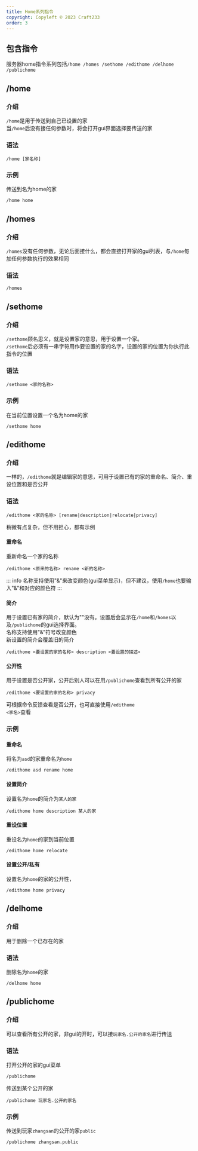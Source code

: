 ```yaml
---
title: Home系列指令
copyright: Copyleft © 2023 Craft233
order: 3
---
```

## 包含指令
服务器home指令系列包括<code>/home /homes /sethome /edithome /delhome /publichome</code>


## /home
### 介绍
<code>/home</code>是用于传送到自己已设置的家   
当<code>/home</code>后没有接任何参数时，将会打开gui界面选择要传送的家

### 语法
```
/home [家名称]
```
### 示例
传送到名为home的家
```
/home home
```


## /homes
### 介绍
<code>/homes</code>没有任何参数，无论后面接什么，都会直接打开家的gui列表，与<code>/home</code>每加任何参数执行的效果相同

### 语法
```
/homes
```


## /sethome
### 介绍
<code>/sethome</code>顾名思义，就是设置家的意思，用于设置一个家。  
<code>/sethome</code>后必须有一串字符用作要设置的家的名字，设置的家的位置为你执行此指令的位置

### 语法
```
/sethome <家的名称>
```
### 示例
在当前位置设置一个名为home的家
```
/sethome home
```


## /edithome
### 介绍
一样的，<code>/edithome</code>就是编辑家的意思，可用于设置已有的家的重命名、简介、重设位置和是否公开
### 语法
```
/edithome <家的名称> [rename|description|relocate|privacy]
```
稍微有点复杂，但不用担心，都有示例
#### 重命名
重新命名一个家的名称
```
/edithome <原来的名称> rename <新的名称>
```
::: info
名称支持使用"&"来改变颜色(gui菜单显示)，但不建议，使用<code>/home</code>也要输入"&"和对应的颜色符
:::
#### 简介
用于设置已有家的简介，默认为""没有。设置后会显示在<code>/home</code>和<code>/homes</code>以及<code>/publichome</code>的gui选择界面。  
名称支持使用"&"符号改变颜色  
新设置的简介会覆盖旧的简介  
```
/edithome <要设置的家的名称> description <要设置的描述>
```
#### 公开性
用于设置是否公开家，公开后别人可以在用<code>/publichome</code>查看到所有公开的家
```
/edithome <要设置的家的名称> privacy 
```
可根据命令反馈查看是否公开，也可直接使用<code>/edithome <家名></code>查看

### 示例
#### 重命名
将名为<code>asd</code>的家重命名为<code>home</code> 
```
/edithome asd rename home
```

#### 设置简介
设置名为<code>home</code>的简介为<code>某人的家</code>
```
/edithome home description 某人的家
```

#### 重设位置
重设名为<code>home</code>的家到当前位置
```
/edithome home relocate
```

#### 设置公开/私有
设置名为<code>home</code>的家的公开性，
```
/edithome home privacy 
```

## /delhome
### 介绍
用于删除一个已存在的家
### 语法
删除名为<code>home</code>的家
```
/delhome home
```

## /publichome 
### 介绍
可以查看所有公开的家，非gui的开时，可以接<code>玩家名.公开的家名</code>进行传送
### 语法
打开公开的家的gui菜单 
```
/publichome
```

传送到某个公开的家
```
/publichome 玩家名.公开的家名
```
### 示例
传送到玩家<code>zhangsan</code>的公开的家<code>public</code>

```
/publichome zhangsan.public
```
